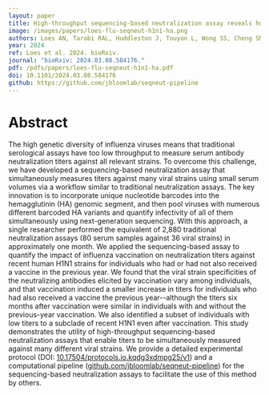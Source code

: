 ```yaml
---
layout: paper
title: High-throughput sequencing-based neutralization assay reveals how repeated vaccinations impact titers to recent human H1N1 influenza strains
image: /images/papers/loes-flu-seqneut-h1n1-ha.png
authors: Loes AN, Tarabi RAL, Huddleston J, Touyon L, Wong SS, Cheng SMS, Leung NHL, Hannon WW, Bedford T, Cobey S, Cowling BJ, Bloom JD.
year: 2024
ref: Loes et al. 2024. bioRxiv.
journal: "bioRxiv: 2024.03.08.584176."
pdf: /pdfs/papers/loes-flu-seqneut-h1n1-ha.pdf
doi: 10.1101/2024.03.08.584176
github: https://github.com/jbloomlab/seqneut-pipeline
---
```


# Abstract

The high genetic diversity of influenza viruses means that traditional serological assays have too low throughput to measure serum antibody neutralization titers against all relevant strains. To overcome this challenge, we have developed a sequencing-based neutralization assay that simultaneously measures titers against many viral strains using small serum volumes via a workflow similar to traditional neutralization assays. The key innovation is to incorporate unique nucleotide barcodes into the hemagglutinin (HA) genomic segment, and then pool viruses with numerous different barcoded HA variants and quantify infectivity of all of them simultaneously using next-generation sequencing. With this approach, a single researcher performed the equivalent of 2,880 traditional neutralization assays (80 serum samples against 36 viral strains) in approximately one month. We applied the sequencing-based assay to quantify the impact of influenza vaccination on neutralization titers against recent human H1N1 strains for individuals who had or had not also received a vaccine in the previous year. We found that the viral strain specificities of the neutralizing antibodies elicited by vaccination vary among individuals, and that vaccination induced a smaller increase in titers for individuals who had also received a vaccine the previous year--although the titers six months after vaccination were similar in individuals with and without the previous-year vaccination. We also identified a subset of individuals with low titers to a subclade of recent H1N1 even after vaccination. This study demonstrates the utility of high-throughput sequencing-based neutralization assays that enable titers to be simultaneously measured against many different viral strains. We provide a detailed experimental protocol (DOI: [10.17504/protocols.io.kqdg3xdmpg25/v1](https://doi.org/10.17504/protocols.io.kqdg3xdmpg25/v1)) and a computational pipeline ([github.com/jbloomlab/seqneut-pipeline](https://github.com/jbloomlab/seqneut-pipeline)) for the sequencing-based neutralization assays to facilitate the use of this method by others.
